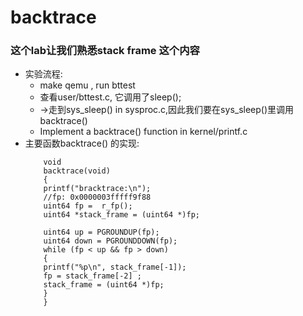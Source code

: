 # backtrace 
### 这个lab让我们熟悉stack frame 这个内容
+ 实验流程:
  - make qemu , run bttest
  - 查看user/bttest.c, 它调用了sleep();
  - ->走到sys_sleep() in sysproc.c,因此我们要在sys_sleep()里调用backtrace()
  - Implement a backtrace() function in kernel/printf.c
+ 主要函数backtrace() 的实现:
  ```
      void
      backtrace(void)
      { 
      printf("bracktrace:\n");
      //fp: 0x0000003fffff9f88
      uint64 fp =  r_fp();
      uint64 *stack_frame = (uint64 *)fp;

      uint64 up = PGROUNDUP(fp);
      uint64 down = PGROUNDDOWN(fp);
      while (fp < up && fp > down)
      {
      printf("%p\n", stack_frame[-1]);
      fp = stack_frame[-2] ;
      stack_frame = (uint64 *)fp;
      }
      }
  ```